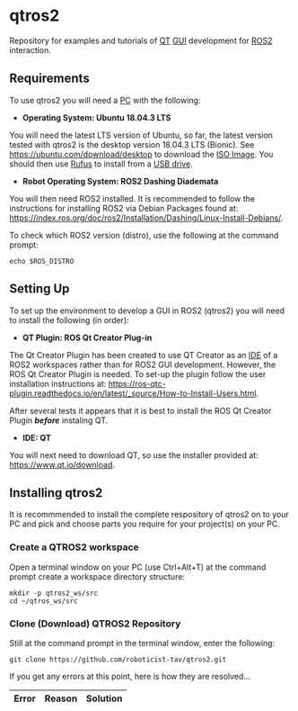 # qtros2
Repository for examples and tutorials of [QT](https://en.wikipedia.org/wiki/Qt_(software)) [GUI](https://en.wikipedia.org/wiki/Graphical_user_interface) development for [ROS2](https://index.ros.org/doc/ros2/) interaction.

## Requirements
To use qtros2 you will need a [PC](https://en.wikipedia.org/wiki/Personal_computer) with the following:

-	**Operating System: Ubuntu 18.04.3 LTS**

You will need the latest LTS version of Ubuntu, so far, the latest version tested with qtros2 is the desktop version 18.04.3 LTS (Bionic).  See https://ubuntu.com/download/desktop to download the [ISO Image](https://en.wikipedia.org/wiki/ISO_image). You should then use [Rufus](https://rufus.ie/) to install from a [USB drive](https://en.wikipedia.org/wiki/USB_flash_drive).

-	**Robot Operating System: ROS2 Dashing Diademata**

You will then need ROS2 installed.  It is recommended to follow the instructions for installing ROS2 via Debian Packages found at: https://index.ros.org/doc/ros2/Installation/Dashing/Linux-Install-Debians/. 

To check which ROS2 version (distro), use the following at the command prompt:
```
echo $ROS_DISTRO
```

## Setting Up
To set up the environment to develop a GUI in ROS2 (qtros2) you will need to install the following (in order):

-	**QT Plugin: ROS Qt Creator Plug-in**

The Qt Creator Plugin has been created to use QT Creator as an [IDE](https://en.wikipedia.org/wiki/Integrated_development_environment) of a ROS2 workspaces rather than for ROS2 GUI development.  However, the ROS Qt Creator Plugin is needed. To set-up the plugin follow the user installation instructions at: https://ros-qtc-plugin.readthedocs.io/en/latest/_source/How-to-Install-Users.html.

After several tests it appears that it is best to install the ROS Qt Creator Plugin ***before*** instaling QT.

- **IDE: QT**

You will next need to download QT, so use the installer provided at: https://www.qt.io/download.

## Installing qtros2

It is recommmended to install the complete respository of qtros2 on to your PC and pick and choose parts you require for your project(s) on your PC.

### Create a QTROS2 workspace

Open a terminal window on your PC (use Ctrl+Alt+T) at the command prompt create a workspace directory structure:
```
mkdir -p qtros2_ws/src
cd ~/qtros_ws/src
```

### Clone (Download) QTROS2 Repository

Still at the command prompt in the terminal window, enter the following:
```
git clone https://github.com/roboticist-tav/qtros2.git
```

If you get any errors at this point, here is how they are resolved...

| Error | Reason | Solution |
| --- | --- | --- |






